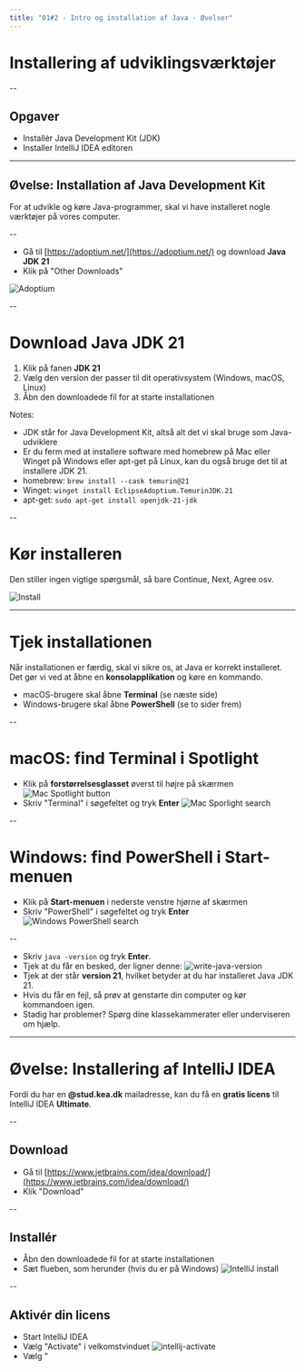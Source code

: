 ```yaml
---
title: "01#2 - Intro og installation af Java - Øvelser"
---
```

<!-- .slide: class="kea-red" -->
# Installering af udviklingsværktøjer

--
<!-- .slide: class="kea-dark" -->

## Opgaver

- Installér Java Development Kit (JDK)
- Installer IntelliJ IDEA editoren

---

## Øvelse: Installation af Java Development Kit

For at udvikle og køre Java-programmer, skal vi have installeret nogle værktøjer på vores computer.

--

- Gå til [https://adoptium.net/](https://adoptium.net/) og download **Java JDK 21**
- Klik på "Other Downloads"

![Adoptium](<img/adoptium-other-downloads.png>)

-- 
# Download Java JDK 21

1. Klik på fanen **JDK 21**
2. Vælg den version der passer til dit operativsystem (Windows, macOS, Linux)
3. Åbn den downloadede fil for at starte installationen

Notes:
- JDK står for Java Development Kit, altså alt det vi skal bruge som Java-udviklere
- Er du ferm med at installere software med homebrew på Mac eller Winget på Windows eller apt-get på Linux, kan du også bruge det til at installere JDK 21.
- homebrew: `brew install --cask temurin@21`
- Winget: `winget install EclipseAdoptium.TemurinJDK.21`
- apt-get: `sudo apt-get install openjdk-21-jdk`

--

# Kør installeren
Den stiller ingen vigtige spørgsmål, så bare Continue, Next, Agree osv.

![Install](img/install.png)

---

# Tjek installationen
Når installationen er færdig, skal vi sikre os, at Java er korrekt installeret. Det gør vi ved at åbne en **konsolapplikation** og køre en kommando.

- macOS-brugere skal åbne **Terminal** (se næste side)
- Windows-brugere skal åbne **PowerShell** (se to sider frem)

--

# macOS: find Terminal i Spotlight

- Klik på **forstørrelsesglasset** øverst til højre på skærmen
    ![Mac Spotlight button](img/mac-spotlight-button.png)
- Skriv "Terminal" i søgefeltet og tryk **Enter**
    ![Mac Sporlight search](img/mac-spotlight-search.png)

--

# Windows: find PowerShell i Start-menuen

- Klik på **Start-menuen** i nederste venstre hjørne af skærmen
- Skriv "PowerShell" i søgefeltet og tryk **Enter**
    ![Windows PowerShell search](img/windows-search-powershell.png)

--

- Skriv `java -version` og tryk **Enter**.
- Tjek at du får en besked, der ligner denne:
    ![write-java-version](img/write-java-version.png)
- Tjek at der står **version 21**, hvilket betyder at du har installeret Java JDK 21.
- Hvis du får en fejl, så prøv at genstarte din computer og kør kommandoen igen.
- Stadig har problemer? Spørg dine klassekammerater eller underviseren om hjælp.

---

# Øvelse: Installering af IntelliJ IDEA

Fordi du har en **@stud.kea.dk** mailadresse, kan du få en **gratis licens** til IntelliJ IDEA **Ultimate**.

--

## Download

- Gå til [https://www.jetbrains.com/idea/download/](https://www.jetbrains.com/idea/download/)
- Klik "Download"

--

## Installér

- Åbn den downloadede fil for at starte installationen
- Sæt flueben, som herunder (hvis du er på Windows)
    ![IntelliJ install](img/intellij-install.png.png)

--

## Aktivér din licens
- Start IntelliJ IDEA
- Vælg "Activate" i velkomstvinduet
![intellij-activate](img/intellij-activate.png)
- Vælg "